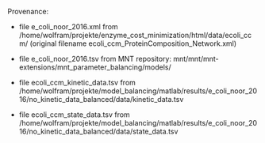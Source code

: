 Provenance:

* file e_coli_noor_2016.xml  from /home/wolfram/projekte/enzyme_cost_minimization/html/data/ecoli_ccm/
  (original filename ecoli_ccm_ProteinComposition_Network.xml)

* file e_coli_noor_2016.tsv from MNT repository: mnt/mnt/mnt-extensions/mnt_parameter_balancing/models/

* file ecoli_ccm_kinetic_data.tsv from /home/wolfram/projekte/model_balancing/matlab/results/e_coli_noor_2016/no_kinetic_data_balanced/data/kinetic_data.tsv

* file ecoli_ccm_state_data.tsv from /home/wolfram/projekte/model_balancing/matlab/results/e_coli_noor_2016/no_kinetic_data_balanced/data/state_data.tsv
